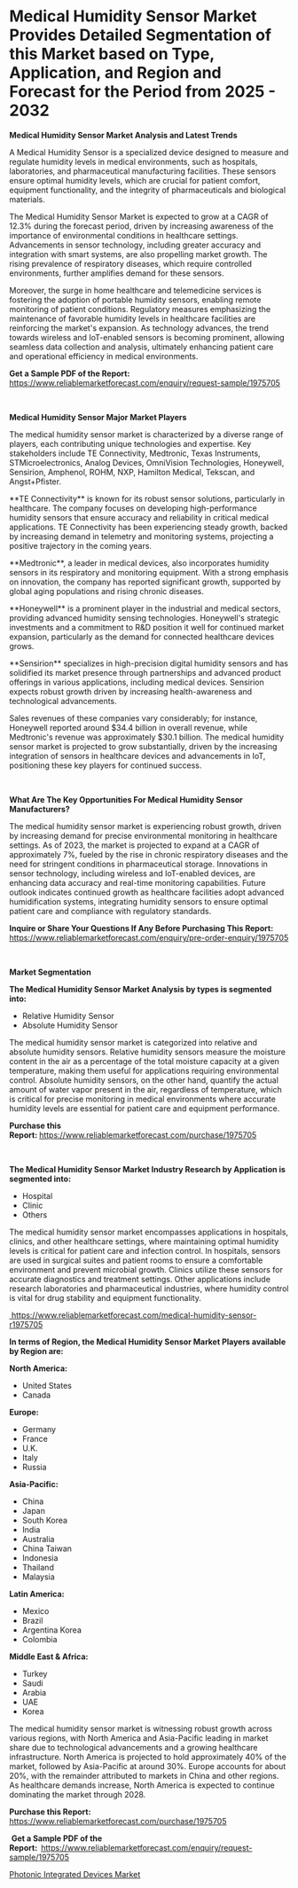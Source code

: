 <p><h1>Medical Humidity Sensor Market Provides Detailed Segmentation of this Market based on Type, Application, and Region and Forecast for the Period from 2025 - 2032</h1></p><p><strong>Medical Humidity Sensor Market Analysis and Latest Trends</strong></p>
<p><p>A Medical Humidity Sensor is a specialized device designed to measure and regulate humidity levels in medical environments, such as hospitals, laboratories, and pharmaceutical manufacturing facilities. These sensors ensure optimal humidity levels, which are crucial for patient comfort, equipment functionality, and the integrity of pharmaceuticals and biological materials.</p><p>The Medical Humidity Sensor Market is expected to grow at a CAGR of 12.3% during the forecast period, driven by increasing awareness of the importance of environmental conditions in healthcare settings. Advancements in sensor technology, including greater accuracy and integration with smart systems, are also propelling market growth. The rising prevalence of respiratory diseases, which require controlled environments, further amplifies demand for these sensors.</p><p>Moreover, the surge in home healthcare and telemedicine services is fostering the adoption of portable humidity sensors, enabling remote monitoring of patient conditions. Regulatory measures emphasizing the maintenance of favorable humidity levels in healthcare facilities are reinforcing the market's expansion. As technology advances, the trend towards wireless and IoT-enabled sensors is becoming prominent, allowing seamless data collection and analysis, ultimately enhancing patient care and operational efficiency in medical environments.</p></p>
<p><strong>Get a Sample PDF of the Report:&nbsp;</strong> <a href="https://www.reliablemarketforecast.com/enquiry/request-sample/1975705?utm_campaign=3223&utm_medium=2&utm_source=Github&utm_content=ia&utm_term=07042025&utm_id=medical-humidity-sensor">https://www.reliablemarketforecast.com/enquiry/request-sample/1975705</a></p>
<p>&nbsp;</p>
<p><strong>Medical Humidity Sensor Major Market Players</strong></p>
<p><p>The medical humidity sensor market is characterized by a diverse range of players, each contributing unique technologies and expertise. Key stakeholders include TE Connectivity, Medtronic, Texas Instruments, STMicroelectronics, Analog Devices, OmniVision Technologies, Honeywell, Sensirion, Amphenol, ROHM, NXP, Hamilton Medical, Tekscan, and Angst+Pfister.</p><p>**TE Connectivity** is known for its robust sensor solutions, particularly in healthcare. The company focuses on developing high-performance humidity sensors that ensure accuracy and reliability in critical medical applications. TE Connectivity has been experiencing steady growth, backed by increasing demand in telemetry and monitoring systems, projecting a positive trajectory in the coming years.</p><p>**Medtronic**, a leader in medical devices, also incorporates humidity sensors in its respiratory and monitoring equipment. With a strong emphasis on innovation, the company has reported significant growth, supported by global aging populations and rising chronic diseases.</p><p>**Honeywell** is a prominent player in the industrial and medical sectors, providing advanced humidity sensing technologies. Honeywell's strategic investments and a commitment to R&D position it well for continued market expansion, particularly as the demand for connected healthcare devices grows.</p><p>**Sensirion** specializes in high-precision digital humidity sensors and has solidified its market presence through partnerships and advanced product offerings in various applications, including medical devices. Sensirion expects robust growth driven by increasing health-awareness and technological advancements.</p><p>Sales revenues of these companies vary considerably; for instance, Honeywell reported around $34.4 billion in overall revenue, while Medtronic's revenue was approximately $30.1 billion. The medical humidity sensor market is projected to grow substantially, driven by the increasing integration of sensors in healthcare devices and advancements in IoT, positioning these key players for continued success.</p></p>
<p>&nbsp;</p>
<p><strong>What Are The Key Opportunities For Medical Humidity Sensor Manufacturers?</strong></p>
<p><p>The medical humidity sensor market is experiencing robust growth, driven by increasing demand for precise environmental monitoring in healthcare settings. As of 2023, the market is projected to expand at a CAGR of approximately 7%, fueled by the rise in chronic respiratory diseases and the need for stringent conditions in pharmaceutical storage. Innovations in sensor technology, including wireless and IoT-enabled devices, are enhancing data accuracy and real-time monitoring capabilities. Future outlook indicates continued growth as healthcare facilities adopt advanced humidification systems, integrating humidity sensors to ensure optimal patient care and compliance with regulatory standards.</p></p>
<p><strong>Inquire or Share Your Questions If Any Before Purchasing This Report:</strong> <a href="https://www.reliablemarketforecast.com/enquiry/pre-order-enquiry/1975705?utm_campaign=3223&utm_medium=2&utm_source=Github&utm_content=ia&utm_term=07042025&utm_id=medical-humidity-sensor">https://www.reliablemarketforecast.com/enquiry/pre-order-enquiry/1975705</a></p>
<p>&nbsp;</p>
<p><strong>Market Segmentation</strong></p>
<p><strong>The Medical Humidity Sensor Market Analysis by types is segmented into:</strong></p>
<p><ul><li>Relative Humidity Sensor</li><li>Absolute Humidity Sensor</li></ul></p>
<p><p>The medical humidity sensor market is categorized into relative and absolute humidity sensors. Relative humidity sensors measure the moisture content in the air as a percentage of the total moisture capacity at a given temperature, making them useful for applications requiring environmental control. Absolute humidity sensors, on the other hand, quantify the actual amount of water vapor present in the air, regardless of temperature, which is critical for precise monitoring in medical environments where accurate humidity levels are essential for patient care and equipment performance.</p></p>
<p><strong>Purchase this Report:&nbsp;</strong><a href="https://www.reliablemarketforecast.com/purchase/1975705?utm_campaign=3223&utm_medium=2&utm_source=Github&utm_content=ia&utm_term=07042025&utm_id=medical-humidity-sensor">https://www.reliablemarketforecast.com/purchase/1975705</a></p>
<p>&nbsp;</p>
<p><strong>The Medical Humidity Sensor Market Industry Research by Application is segmented into:</strong></p>
<p><ul><li>Hospital</li><li>Clinic</li><li>Others</li></ul></p>
<p><p>The medical humidity sensor market encompasses applications in hospitals, clinics, and other healthcare settings, where maintaining optimal humidity levels is critical for patient care and infection control. In hospitals, sensors are used in surgical suites and patient rooms to ensure a comfortable environment and prevent microbial growth. Clinics utilize these sensors for accurate diagnostics and treatment settings. Other applications include research laboratories and pharmaceutical industries, where humidity control is vital for drug stability and equipment functionality.</p></p>
<p><a href="https://www.reliablemarketforecast.com/medical-humidity-sensor-r1975705?utm_campaign=3223&utm_medium=2&utm_source=Github&utm_content=ia&utm_term=07042025&utm_id=medical-humidity-sensor">&nbsp;https://www.reliablemarketforecast.com/medical-humidity-sensor-r1975705</a></p>
<p><strong>In terms of Region, the Medical Humidity Sensor Market Players available by Region are:</strong></p>
<p>
    <p> <strong> North America: </strong>
        <ul>
            <li>United States</li>
            <li>Canada</li>
        </ul>
        </p> 
    <p> <strong> Europe: </strong>
        <ul>
            <li>Germany</li>
            <li>France</li>
            <li>U.K.</li>
            <li>Italy</li>
            <li>Russia</li>
        </ul>
        </p> 
    <p> <strong> Asia-Pacific: </strong>
        <ul>
            <li>China</li>
            <li>Japan</li>
            <li>South Korea</li>
            <li>India</li>
            <li>Australia</li>
            <li>China Taiwan</li>
            <li>Indonesia</li>
            <li>Thailand</li>
            <li>Malaysia</li>
        </ul>
        </p> 
    <p> <strong> Latin America: </strong>
        <ul>
            <li>Mexico</li>
            <li>Brazil</li>
            <li>Argentina Korea</li>
            <li>Colombia</li>
        </ul>
        </p> 
    <p> <strong> Middle East & Africa: </strong>
        <ul>
            <li>Turkey</li>
            <li>Saudi</li>
            <li>Arabia</li>
            <li>UAE</li>
            <li>Korea</li>
        </ul>
    </p>
    </p>
<p><p>The medical humidity sensor market is witnessing robust growth across various regions, with North America and Asia-Pacific leading in market share due to technological advancements and a growing healthcare infrastructure. North America is projected to hold approximately 40% of the market, followed by Asia-Pacific at around 30%. Europe accounts for about 20%, with the remainder attributed to markets in China and other regions. As healthcare demands increase, North America is expected to continue dominating the market through 2028.</p></p>
<p><strong>Purchase this Report: </strong><a href="https://www.reliablemarketforecast.com/purchase/1975705?utm_campaign=3223&utm_medium=2&utm_source=Github&utm_content=ia&utm_term=07042025&utm_id=medical-humidity-sensor">https://www.reliablemarketforecast.com/purchase/1975705</a></p>
<p>&nbsp;<strong>Get a Sample PDF of the Report:&nbsp;&nbsp;</strong><a href="https://www.reliablemarketforecast.com/enquiry/request-sample/1975705?utm_campaign=3223&utm_medium=2&utm_source=Github&utm_content=ia&utm_term=07042025&utm_id=medical-humidity-sensor">https://www.reliablemarketforecast.com/enquiry/request-sample/1975705</a></p>
<p><strong></strong></p>
<p><p><a href="https://github.com/lefiobakali/Market-Research-Report-List-1/blob/main/photonic-integrated-devices-market.md?utm_campaign=3223&utm_medium=2&utm_source=Github&utm_content=ia&utm_term=07042025&utm_id=medical-humidity-sensor">Photonic Integrated Devices Market</a></p></p>